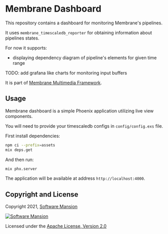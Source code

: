 # Membrane Dashboard 

This repository contains a dashboard for monitoring Membrane's pipelines.

It uses `membrane_timescaledb_reporter` for obtaining information about pipelines states. 

For now it supports:
* displaying dependency diagram of pipeline's elements for given time range


TODO: add grafana like charts for monitoring input buffers 

It is part of [Membrane Multimedia Framework](https://membraneframework.org).

## Usage

Membrane dashboard is a simple Phoenix application utilizing live view components.

You will need to provide your timescaledb configs in `config/config.exs` file.

First install dependencies:
```bash
npm ci --prefix=assets
mix deps.get
```

And then run:
```bash
mix phx.server
```

The application will be available at address `http://localhost:4000`.

## Copyright and License

Copyright 2021, [Software Mansion](https://swmansion.com/?utm_source=git&utm_medium=readme&utm_campaign=membrane_dashboard)

[![Software Mansion](https://logo.swmansion.com/logo?color=white&variant=desktop&width=200&tag=membrane-github)](https://swmansion.com/?utm_source=git&utm_medium=readme&utm_campaign=membrane_dashboard)

Licensed under the [Apache License, Version 2.0](LICENSE)
